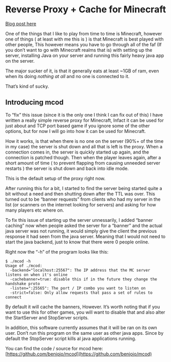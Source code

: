 Reverse Proxy + Cache for Minecraft
===

[Blog post here](https://blog.benjojo.co.uk/post/minecraft-reverse-proxy-plus-cache-on-demand)

One of the things that I like to play from time to time is Minecraft, however one of things ( at least with me this is ) is that Minecraft is best played with other people, This however means you have to go through all of the faf (If you don’t want to go with Minecraft realms that is) with setting up the server, installing Java on your server and running this fairly heavy java app on the server.

The major sucker of it, is that it generally eats at least ~1GB of ram, even when its doing *nothing at all* and no one is connected to it.

That’s kind of sucky.

<h2>Introducing mcod</h2>

To “fix” this issue (since it is the only one I think I can fix out of this) I have written a really simple reverse proxy for Minecraft, Infact it can be used for just about and TCP port based game if you ignore some of the other options, but for now I will go into how it can be used for Minecraft.

How it works, is that when there is no one on the server (90%+ of the time in my case) the server is shut down and all that is left is the proxy. When a connection comes in, the server is quickly started up again, and the connection is patched though. Then when the player leaves again, after a short amount of time ( to prevent flapping from causing unneeded server restarts ) the server is shut down and back into idle mode.

This is the default setup of the proxy right now.

After running this for a bit, I started to find the server being started quite a bit without a need and then shutting down after the TTL was over. This turned out to be “banner requests” from clients who had my server in the list (or scanners on the internet looking for servers) and asking for how many players etc where on.

To fix this issue of starting up the server unnessarily, I added “banner caching” now when people asked the server for a “banner” and the actual java server was not running, it would simply give the client the previous response it had seen from the java server. Meaning that I would not need to start the java backend, just to know that there were 0 people online.

Right now the “-h” of the program looks like this:

```
$ ./mcod -h
Usage of ./mcod:
  -backend="localhost:25567": The IP address that the MC server listens on when it's online
  -cachebanner=true: disable this if in the future they change the handshake proto
  -listen=":25565": The port / IP combo you want to listen on
  -strict=false: Only allow requests that pass a set of rules to connect
```

By default it will cache the banners, However. It’s worth noting that if you want to use this for other games, you will want to disable that and also alter the StartServer and StopServer scripts.

In addition, this software currently assumes that it will be ran on its own user. Don’t run this program on the same user as other java apps. Since by default the StopServer script kills al java applications running.

You can find the code / source for mcod here: [https://github.com/benjojo/mcod](https://github.com/benjojo/mcod)
